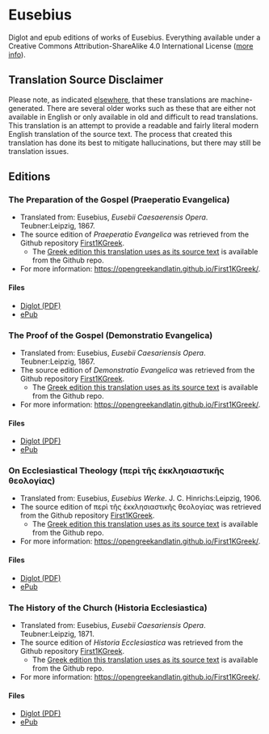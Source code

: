# Eusebius

Diglot and epub editions of works of Eusebius. Everything available under a Creative Commons Attribution-ShareAlike 4.0 International License ([more info](https://creativecommons.org/licenses/by-sa/4.0/)).

## Translation Source Disclaimer

Please note, as indicated [elsewhere](https://github.com/AppianWayPress), that these translations are machine-generated. There are several older works such as these that are either not available in English or only available in old and difficult to read translations. This translation is an attempt to provide a readable and fairly literal modern English translation of the source text. The process that created this translation has done its best to mitigate hallucinations, but there may still be translation issues.

## Editions

### The Preparation of the Gospel (Praeperatio Evangelica)

* Translated from: Eusebius, _Eusebii Caesaerensis Opera_. Teubner:Leipzig, 1867.
* The source edition of _Praeperatio Evangelica_ was retrieved from the Github repository [First1KGreek](https://github.com/OpenGreekAndLatin/First1KGreek).
  * The [Greek edition this translation uses as its source text](https://github.com/OpenGreekAndLatin/First1KGreek/tree/master/data/tlg2018/tlg001/tlg2018.tlg001.1st1K-grc1.xml) is available from the Github repo.
* For more information: https://opengreekandlatin.github.io/First1KGreek/. 

#### Files

* [Diglot (PDF)](diglot/diglot-Preparation.pdf)
* [ePub](epub/paperback-Preparation.epub)

### The Proof of the Gospel (Demonstratio Evangelica)

* Translated from: Eusebius, _Eusebii Caesariensis Opera_. Teubner:Leipzig, 1867.
* The source edition of _Demonstratio Evangelica_ was retrieved from the Github repository [First1KGreek](https://github.com/OpenGreekAndLatin/First1KGreek). 
  * The [Greek edition this translation uses as its source text](https://github.com/OpenGreekAndLatin/First1KGreek/tree/master/data/tlg2018/tlg001/tlg2018.tlg005.1st1K-grc1.xml) is available from the Github repo.
* For more information: https://opengreekandlatin.github.io/First1KGreek/. 

#### Files

* [Diglot (PDF)](diglot/diglot-Demonstration.pdf)
* [ePub](epub/paperback-Demonstration.epub)

### On Ecclesiastical Theology (περὶ τῆς ἐκκλησιαστικῆς θεολογίας)

* Translated from: Eusebius, _Eusebius Werke_.  J. C. Hinrichs:Leipzig, 1906.
* The source edition of περὶ τῆς ἐκκλησιαστικῆς θεολογίας was retrieved from the Github repository [First1KGreek](https://github.com/OpenGreekAndLatin/First1KGreek). 
  * The [Greek edition this translation uses as its source text](https://github.com/OpenGreekAndLatin/First1KGreek/tree/master/data/tlg2018/tlg009/tlg2018.tlg009.1st1K-grc1.xml) is available from the Github repo.
* For more information: https://opengreekandlatin.github.io/First1KGreek/. 

#### Files

* [Diglot (PDF)](diglot/diglot-EcclTheology.pdf)
* [ePub](epub/paperback-EcclTheology.epub)

### The History of the Church (Historia Ecclesiastica)

* Translated from: Eusebius, _Eusebii Caesariensis Opera_. Teubner:Leipzig, 1871.
* The source edition of _Historia Ecclesiastica_ was retrieved from the Github repository [First1KGreek](https://github.com/OpenGreekAndLatin/First1KGreek).
  * The [Greek edition this translation uses as its source text](https://github.com/OpenGreekAndLatin/First1KGreek/tree/master/data/tlg2018/tlg002/tlg2018.tlg002.1st1K-grc1.xml) is available from the Github repo.
* For more information: https://opengreekandlatin.github.io/First1KGreek/. 

#### Files 

* [Diglot (PDF)](diglot/diglot-HistoryChurch.pdf)
* [ePub](epub/paperback-HistoryChurch.epub)
